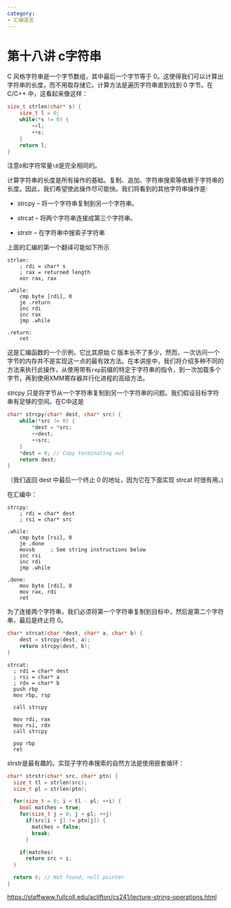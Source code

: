 ```yaml
---
category: 
- 汇编语言
---
```


# 第十八讲 c字符串

C 风格字符串是一个字节数组，其中最后一个字节等于 0。这使得我们可以计算出字符串的长度，而不用取存储它。计算方法是遍历字符串直到找到 0 字节。在 C/C++ 中，这看起来像这样：

```c
size_t strlen(char* s) {
    size_t l = 0;
    while(*s != 0) {
        ++l;
        ++s;
    }
    return l;
}
```

注意```0```和字符常量```\0```是完全相同的。

计算字符串的长度是所有操作的基础。复制、追加、字符串搜索等依赖于字符串的长度。因此，我们希望使此操作尽可能快。我们将看到的其他字符串操作是:

- strcpy – 将一个字符串复制到另一个字符串。

- strcat – 将两个字符串连接成第三个字符串。

- strstr – 在字符串中搜索子字符串

上面的汇编的第一个翻译可能如下所示

```x86asm
strlen:
    ; rdi = char* s
    ; rax = returned length
    xor rax, rax

.while:
    cmp byte [rdi], 0
    je .return
    inc rdi
    inc rax
    jmp .while

.return:
    ret
```

这是汇编函数的一个示例，它比其原始 C 版本长不了多少，然而，一次访问一个字节的内存并不是实现这一点的最有效方法。在本讲座中，我们将介绍多种不同的方法来执行此操作，从使用带有```rep```前缀的特定于字符串的指令，到一次加载多个字节，再到使用XMM寄存器并行化进程的高级方法。

strcpy 只是将字节从一个字符串复制到另一个字符串的问题。我们假设目标字符串有足够的空间。在C中这是

```c
char* strcpy(char* dest, char* src) {
    while(*src != 0) {
        *dest = *src;
        ++dest;
        ++src;
    }
    *dest = 0; // Copy terminating nul
    return dest;
}
```

（我们返回 dest 中最后一个终止 0 的地址，因为它在下面实现 strcat 时很有用。)

在汇编中：

```x86asm
strcpy:
    ; rdi = char* dest
    ; rsi = char* src

.while:
    cmp byte [rsi], 0
    je .done
    movsb     ; See string instructions below
    inc rsi
    inc rdi
    jmp .while

.done:
    mov byte [rdi], 0
    mov rax, rdi
    ret
```

为了连接两个字符串，我们必须将第一个字符串复制到目标中，然后是第二个字符串，最后是终止符 0。

```c
char* strcat(char *dest, char* a, char* b) {
    dest = strcpy(dest, a);
    return strcpy(dest, b);
}
```

```x86asm
strcat:
  ; rdi = char* dest
  ; rsi = char* a
  ; rdx = char* b
  push rbp
  mov rbp, rsp

  call strcpy

  mov rdi, rax
  mov rsi, rdx
  call strcpy

  pop rbp
  ret
```

strstr是最有趣的。实现子字符串搜索的自然方法是使用嵌套循环：

```c
char* strstr(char* src, char* ptn) {
  size_t tl = strlen(src);
  size_t pl = strlen(ptn);

  for(size_t = 0; i < tl - pl; ++i) {
    bool matches = true;
    for(size_t j = 0; j < pl; ++j)
      if(src[i + j] != ptn[j]) {
        matches = false;
        break;
      }

    if(matches)
      return src + i;
  }

  return 0; // Not found, null pointer
}
```

https://staffwww.fullcoll.edu/aclifton/cs241/lecture-string-operations.html